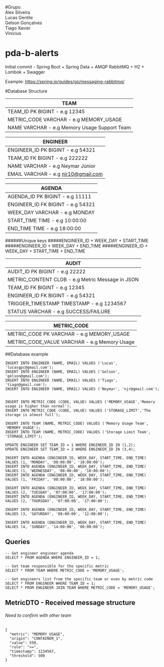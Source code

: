 #Grupo  
Alex Silveira  
Lucas Gentile  
Gelson Gonçalves  
Tiago Xavier  
Vinicius  

# pda-b-alerts

Initial commit - Spring Boot + Spring Data + AMQP RabbitMQ + H2 + Lombok + Swagger

Example: https://spring.io/guides/gs/messaging-rabbitmq/

#Database Structure

 | TEAM                                          |
 | --------------------------------------------- |
 | TEAM_ID PK BIGINT - e.g 12345                 |
 | METRIC_CODE VARCHAR - e.g MEMORY_USAGE        |
 | NAME VARCHAR - e.g Memory Usage Support Team  |    

 | ENGINEER                              |
 | ------------------------------------- |
 | ENGINEER_ID PK BIGINT - e.g 54321     |
 | TEAM_ID FK BIGINT - e.g 222222        |
 | NAME VARCHAR - e.g Neymar Júnior      |
 | EMAIL VARCHAR - e.g njr10@gmail.com   |

| AGENDA                                |
| ------------------------------------- |
| AGENDA_ID PK BIGINT - e.g 11111       |
| ENGINEER_ID FK BIGINT - e.g 54321     |
| WEEK_DAY VARCHAR - e.g MONDAY         |
| START_TIME TIME - e.g 10:00:00        |
| END_TIME TIME - e.g 18:00:00          |
######Unique keys
#####ENGINEER_ID + WEEK_DAY + START_TIME 
#####ENGINEER_ID + WEEK_DAY + END_TIME
#####ENGINEER_ID + WEEK_DAY + START_TIME + END_TIME

| AUDIT                                              |
| -------------------------------------------------- |
| AUDIT_ID PK BIGINT - e.g 22222                     |
| METRIC_CONTENT CLOB - e.g Metric Message in JSON   |
| TEAM_ID FK BIGINT - e.g 12345                      |
| ENGINEER_ID FK BIGINT - e.g 54321                  |
| TRIGGER_TIMESTAMP TIMESTAMP - e.g 1234567          |
| STATUS VARCHAR - e.g SUCCESS/FAILURE               |

| METRIC_CODE                                       |
| ------------------------------------------------- |
| METRIC_CODE PK VARCHAR - e.g MEMORY_USAGE         |
| METRIC_CODE_VALUE VARCHAR - e.g Memory Usage      |

##Database example
```
INSERT INTO ENGINEER (NAME, EMAIL) VALUES ('Lucas', 'lucasgpc@gmail.com');
INSERT INTO ENGINEER (NAME, EMAIL) VALUES ('Gelson', 'gelson@gmail.com');
INSERT INTO ENGINEER (NAME, EMAIL) VALUES ('Tiago', 'tiago@gmail.com');
INSERT INTO ENGINEER (NAME, EMAIL) VALUES ('Neymar', 'njr@gmail.com');


INSERT INTO METRIC_CODE (CODE, VALUE) VALUES ('MEMORY_USAGE','Memory usage is higher than normal');
INSERT INTO METRIC_CODE (CODE, VALUE) VALUES ('STORAGE_LIMIT','The storage is almost full');

INSERT INTO TEAM (NAME, METRIC_CODE) VALUES ('Memory Usage Team', 'MEMORY_USAGE');
INSERT INTO TEAM (NAME, METRIC_CODE) VALUES ('Storage Limit Team', 'STORAGE_LIMIT');

UPDATE ENGINEER SET TEAM_ID = 1 WHERE ENGINEER_ID IN (1,2);
UPDATE ENGINEER SET TEAM_ID = 2 WHERE ENGINEER_ID IN (3,4);

INSERT INTO AGENDA (ENGINEER_ID, WEEK_DAY, START_TIME, END_TIME) VALUES (1, 'MONDAY', '08:00:00', '18:00:00');
INSERT INTO AGENDA (ENGINEER_ID, WEEK_DAY, START_TIME, END_TIME) VALUES (1, 'WEDNESDAY', '08:00:00', '18:00:00');
INSERT INTO AGENDA (ENGINEER_ID, WEEK_DAY, START_TIME, END_TIME) VALUES (1, 'FRIDAY', '08:00:00', '18:00:00');

INSERT INTO AGENDA (ENGINEER_ID, WEEK_DAY, START_TIME, END_TIME) VALUES (2, 'TUESDAY', '07:00:00', '17:00:00');
INSERT INTO AGENDA (ENGINEER_ID, WEEK_DAY, START_TIME, END_TIME) VALUES (2, 'THURSDAY', '07:00:00', '17:00:00');

INSERT INTO AGENDA (ENGINEER_ID, WEEK_DAY, START_TIME, END_TIME) VALUES (3, 'SATURDAY', '08:00:00', '12:00:00');

INSERT INTO AGENDA (ENGINEER_ID, WEEK_DAY, START_TIME, END_TIME) VALUES (4, 'SUNDAY', '14:00:00', '00:00:00');
```
## Queries

```
-- Get engineer engineer agenda
SELECT * FROM AGENDA WHERE ENGINEER_ID = 1;

-- Get team responsible for the specific metric
SELECT * FROM TEAM WHERE METRIC_CODE = 'MEMORY_USAGE';

-- Get engineers list from the specific team or even by metric code
SELECT * FROM ENGINEER WHERE TEAM_ID = 1; 
SELECT * FROM ENGINEER JOIN TEAM WHERE METRIC_CODE = 'MEMORY_USAGE';
```

## MetricDTO - Received message structure
###### Need to confirm with other team
```
{
  "metric": "MEMORY_USAGE",
  "origin": "CONTAINER_1",
  "value": 550,
  "rule": ">=",
  "timestamp": 1234567,
  "threshold": 500
}
```
